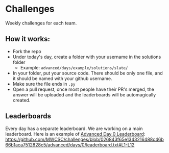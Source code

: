 # Challenges

Weekly challenges for each team.

## How it works:

- Fork the repo
- Under today's day, create a folder with your username in the solutions folder
    - Example: `advanced/days/example/solutions/slate/`
- In your folder, put your source code. There should be only one file, and it should be named with your github username.
- Make sure the file ends in `.py`
- Open a pull request, once most people have their PR's merged, the answer will be uploaded and the leaderboards will be automagically created.

## Leaderboards

Every day has a separate leaderboard. We are working on a main leaderboard. Here is an example of [Advanced Day 0 Leaderboard](./advanced/days/0/leaderboard.txt):
https://github.com/MWCSC/challenges/blob/026843f65e1343216488c46b66b1aca7512828c5/advanced/days/0/leaderboard.txt#L1-L12
